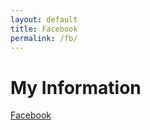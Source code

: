 ```yaml
---
layout: default
title: Facebook
permalink: /fb/
---
```

# My Information

[Facebook](https://facebook.com/jwy88)
